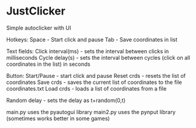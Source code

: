 # JustClicker
Simple autoclicker with UI

Hotkeys:
Space - Start click and pause
Tab - Save coordinates in list

Text fields:
Click interval(ms) - sets the interval between clicks in milliseconds
Cycle delay(s) - sets the interval between cycles (click on all coordinates in the list) in seconds

Button:
Start/Pause - start click and pause
Reset crds - resets the list of coordinates
Save crds - saves the current list of coordinates to the file coordinates.txt
Load crds - loads a list of coordinates from a file


Random delay - sets the delay as t+random(0,t)

main.py uses the pyautogui library
main2.py uses the pynput library (sometimes works better in some games)
